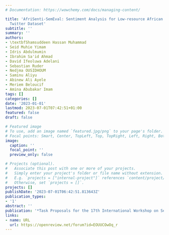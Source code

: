 ```yaml
---
# Documentation: https://wowchemy.com/docs/managing-content/

title: 'AfriSenti-SemEval: Sentiment Analysis for Low-resource African Languages using
  Twitter Dataset'
subtitle: ''
summary: ''
authors:
- \textbfShamsuddeen Hassan Muhammad
- Seid Muhie Yimam
- Idris Abdulmumin
- Ibrahim Sa'id Ahmad
- David Ifeoluwa Adelani
- Sebastian Ruder
- Nedjma OUSIDHOUM
- Saminu Aliyu
- Abinew Ali Ayele
- Meriem Beloucif
- Amina Abubakar Imam
tags: []
categories: []
date: '2023-01-01'
lastmod: 2023-07-01T07:42:51+01:00
featured: false
draft: false

# Featured image
# To use, add an image named `featured.jpg/png` to your page's folder.
# Focal points: Smart, Center, TopLeft, Top, TopRight, Left, Right, BottomLeft, Bottom, BottomRight.
image:
  caption: ''
  focal_point: ''
  preview_only: false

# Projects (optional).
#   Associate this post with one or more of your projects.
#   Simply enter your project's folder or file name without extension.
#   E.g. `projects = ["internal-project"]` references `content/project/deep-learning/index.md`.
#   Otherwise, set `projects = []`.
projects: []
publishDate: '2023-07-01T06:42:51.813643Z'
publication_types:
- '1'
abstract: ''
publication: '*Task Proposals for the 17th International Workshop on Semantic Evaluation*'
links:
- name: URL
  url: https://openreview.net/forum?id=EOUUCOwOq_r
---
```

